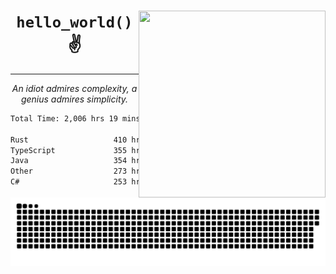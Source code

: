 <div text-align="center">
    <img src="https://i.imgur.com/h1q15Kt.gife" align="right" width="299" height="299">
    <h1 align="center"><code>hello_world()</code> ✌️</h1>
    <hr>
    <p align="center"><i>An idiot admires complexity, a genius admires simplicity.</i></p>
</div>

<!--START_SECTION:waka-->

```txt
Total Time: 2,006 hrs 19 mins

Rust                   410 hrs 27 mins ████▓░░░░░░░░░░░░░░░░░░░░   18.01 %
TypeScript             355 hrs 32 mins ████░░░░░░░░░░░░░░░░░░░░░   15.60 %
Java                   354 hrs 1 min   ████░░░░░░░░░░░░░░░░░░░░░   15.53 %
Other                  273 hrs 1 min   ███░░░░░░░░░░░░░░░░░░░░░░   11.98 %
C#                     253 hrs 12 mins ██▓░░░░░░░░░░░░░░░░░░░░░░   11.11 %
```

<!--END_SECTION:waka-->

<picture>
  <source media="(prefers-color-scheme: dark)" srcset="https://raw.githubusercontent.com/Somfic/Somfic/main/github-contribution-grid-snake-dark.svg">
  <source media="(prefers-color-scheme: light)" srcset="https://raw.githubusercontent.com/Somfic/Somfic/main/github-contribution-grid-snake.svg">
  <img alt="github contribution grid snake animation" src="https://raw.githubusercontent.com/Somfic/Somfic/main/github-contribution-grid-snake.svg">
</picture>
